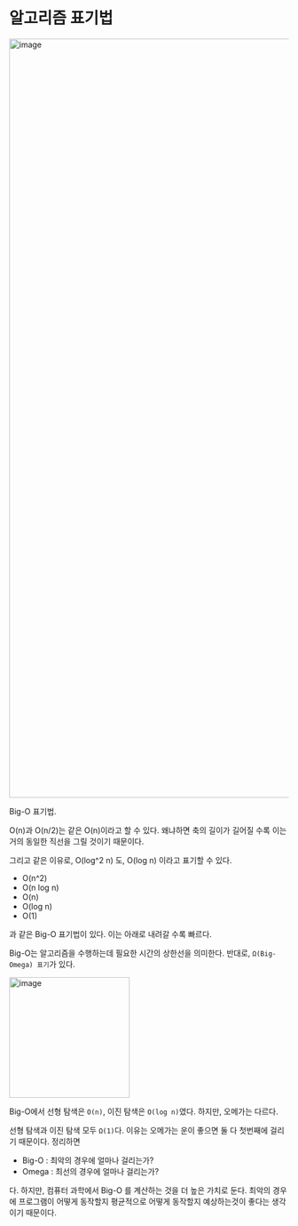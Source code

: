# 알고리즘 표기법

 

<img width="1366" alt="image" src="https://github.com/pozafly/TIL/assets/59427983/2fe70601-e53d-472e-a856-52c98ef76e56">

Big-O 표기법.

O(n)과 O(n/2)는 같은 O(n)이라고 할 수 있다. 왜냐하면 축의 길이가 길어질 수록 이는 거의 동일한 직선을 그릴 것이기 때문이다.

그리고 같은 이유로, O(log^2 n) 도, O(log n) 이라고 표기할 수 있다.

- O(n^2)
- O(n log n)
- O(n)
- O(log n)
- O(1)

과 같은 Big-O 표기법이 있다. 이는 아래로 내려갈 수록 빠르다.

Big-O는 알고리즘을 수행하는데 필요한 시간의 상한선을 의미한다. 반대로, `Ω(Big-Omega) 표기`가 있다.

<img width="217" alt="image" src="https://github.com/pozafly/TIL/assets/59427983/d3048b52-d35c-4ff9-aae7-e077450acf34">

Big-O에서 선형 탐색은 `O(n)`, 이진 탐색은 `O(log n)`였다. 하지만, 오메가는 다르다.

선형 탐색과 이진 탐색 모두 `Ω(1)`다. 이유는 오메가는 운이 좋으면 둘 다 첫번째에 걸리기 때문이다. 정리하면

- Big-O : 최악의 경우에 얼마나 걸리는가?
- Omega : 최선의 경우에 얼마나 걸리는가?

다. 하지만, 컴퓨터 과학에서 Big-O 를 계산하는 것을 더 높은 가치로 둔다. 최악의 경우에 프로그램이 어떻게 동작할지 평균적으로 어떻게 동작할지 예상하는것이 좋다는 생각이기 때문이다.